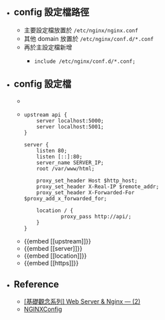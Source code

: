 - ## config 設定檔路徑
	- 主要設定檔放置於 `/etc/nginx/nginx.conf`
	- 其他 domain 放置於 `/etc/nginx/conf.d/*.conf`
	- 再於主設定檔新增
		- ```plain
		  include /etc/nginx/conf.d/*.conf;
		  ```
- ## config 設定檔
	-
	- ```plain
	  upstream api {
	      server localhost:5000;
	      server localhost:5001;
	  }
	  
	  server {
	      listen 80;
	      listen [::]:80;
	      server_name SERVER_IP;
	      root /var/www/html;
	  
	      proxy_set_header Host $http_host;
	      proxy_set_header X-Real-IP $remote_addr;
	      proxy_set_header X-Forwarded-For $proxy_add_x_forwarded_for;
	  
	      location / {
	              proxy_pass http://api/;
	      }
	  }
	  ```
	- {{embed [[upstream]]}}
	- {{embed [[server]]}}
	- {{embed [[location]]}}
	- {{embed [[https]]}}
- ## Reference
	- [[基礎觀念系列] Web Server & Nginx — (2)](https://medium.com/starbugs/web-server-nginx-2-bc41c6268646)
	- [NGINXConfig](https://www.digitalocean.com/community/tools/nginx)